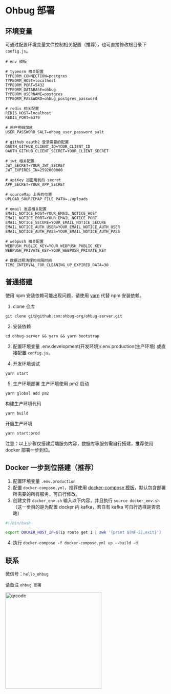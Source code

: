 # Ohbug 部署

## 环境变量

可通过配置环境变量文件控制相关配置（推荐），也可直接修改根目录下 `config.js`。

```
# env 模板

# typeorm 相关配置
TYPEORM_CONNECTION=postgres
TYPEORM_HOST=localhost
TYPEORM_PORT=5432
TYPEORM_DATABASE=ohbug
TYPEORM_USERNAME=postgres
TYPEORM_PASSWORD=ohbug_postgres_password

# redis 相关配置
REDIS_HOST=localhost
REDIS_PORT=6379

# 用户密码加盐
USER_PASSWORD_SALT=ohbug_user_password_salt

# github oauth2 登录需要的配置
OAUTH_GITHUB_CLIENT_ID=YOUR_CLIENT_ID
OAUTH_GITHUB_CLIENT_SECRET=YOUR_CLIENT_SECRET

# jwt 相关配置
JWT_SECRET=YOUR_JWT_SECRET
JWT_EXPIRES_IN=2592000000

# apiKey 加密用到的 secret
APP_SECRET=YOUR_APP_SECRET

# sourceMap 上传的位置
UPLOAD_SOURCEMAP_FILE_PATH=./uploads

# email 发送相关配置
EMAIL_NOTICE_HOST=YOUR_EMAIL_NOTICE_HOST
EMAIL_NOTICE_PORT=YOUR_EMAIL_NOTICE_PORT
EMAIL_NOTICE_SECURE=YOUR_EMAIL_NOTICE_SECURE
EMAIL_NOTICE_AUTH_USER=YOUR_EMAIL_NOTICE_AUTH_USER
EMAIL_NOTICE_AUTH_PASS=YOUR_EMAIL_NOTICE_AUTH_PASS

# webpush 相关配置
WEBPUSH_PUBLIC_KEY=YOUR_WEBPUSH_PUBLIC_KEY
WEBPUSH_PRIVATE_KEY=YOUR_WEBPUSH_PRIVATE_KEY

# 数据过期清理的间隔时间
TIME_INTERVAL_FOR_CLEANING_UP_EXPIRED_DATA=30
```

## 普通搭建

使用 npm 安装依赖可能出现问题，请使用 [yarn](https://yarnpkg.com/) 代替 npm 安装依赖。

1. clone 仓库

```shell
git clone git@github.com:ohbug-org/ohbug-server.git
```

2. 安装依赖

```shell
cd ohbug-server && yarn && yarn bootstrap
```

3. 配置环境变量 .env.development(开发环境)/.env.production(生产环境) 或直接配置 `config.js`。

4. 开发环境调试

```shell
yarn start
```

5. 生产环境部署
   生产环境使用 pm2 启动

```shell
yarn global add pm2
```

构建生产环境代码

```shell
yarn build
```

开启生产环境

```shell
yarn start:prod
```

注意：以上步骤仅搭建后端服务内容，数据库等服务需自行搭建，推荐使用 docker 部署一步到位。

## Docker 一步到位搭建（推荐）

1. 配置环境变量 `.env.production`
2. 配置 `docker-compose.yml`，推荐使用 [docker-compose 模板](./docker/docker-compose.prod.yml)，默认包含部署所需要的所有服务，可自行修改。
3. 创建文件 `docker_env.sh` 输入以下内容，并且执行 `source docker_env.sh` （这一步目的是为配置 docker 内 kafka，若自有 kafka 可自行选择是否忽略）

```bash
#!/bin/bash

export DOCKER_HOST_IP=$(ip route get 1 | awk '{print $(NF-2);exit}')
```

4. 执行 `docker-compose -f docker-compose.yml up --build -d`

## 联系

微信号：`hello_ohbug`

请备注 `ohbug 部署`

<img width="300" src="https://raw.githubusercontent.com/ohbug-org/ohbug-website/master/static/images/qrcode.png" alt="qrcode">
